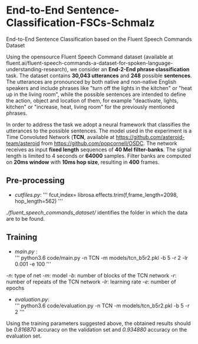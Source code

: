# End-to-End Sentence-Classification-FSCs-Schmalz

End-to-End Sentence Classification based on the Fluent Speech Commands Dataset 

Using the opensource Fluent Speech Command dataset (available at fluent.ai/fluent-speech-commands-a-dataset-for-spoken-language-understanding-research), we consider an **End-2-End phrase classification** task. The dataset contains **30,043 utterances** and **248** possible **sentences**. The utterances are pronounced by both native and non-native English speakers and include phrases like "turn off the lights in the kitchen" or "heat up in the living room", while the possible sentences are intended to define the action, object and location of them, for example "deactivate, lights, kitchen" or "increase, heat, living room" for the previously mentioned phrases. 

In order to address the task we adopt a neural framework that classifies the utterances to the possible sentences. 
The model used in the experiment is a Time Convoluted Network (**TCN**, available at https://github.com/asteroid-team/asteroid from https://github.com/popcornell/OSDC. The network receives as input **fixed length** sequences of **40 Mel filter-banks**. The signal length is limited to 4 seconds or **64000** samples. Filter banks are computed on **20ms window** with **10ms hop size**, resulting in **400** frames. 

## Pre-processing

- *cutfiles.py*:
'''
fcut,index= librosa.effects.trim(f,frame_length=2098, hop_length=562)
'''

*./fluent_speech_commands_dataset/* identifies the folder in which the data are to be found.  


## Training 

- *main.py* :  
'''
python3.6 code/main.py -n TCN -m models/tcn_b5r2.pkl -b 5 -r 2 -lr 0.001 -e 100
'''

 *-n*: type of net 
 *-m*: model
 *-b*: number of blocks of the TCN network 
 *-r*: number of repeats of the TCN network 
 *-lr*: learning rate 
 *-e*: number of epochs 
 

- *evaluation.py*:  
'''
python3.6 code/evaluation.py -n TCN -m models/tcn_b5r2.pkl -b 5 -r 2 
'''

Using the training parameters suggested above, the obtained results should be *0.816870* accuracy on the validation set and *0.934880* accuracy on the evaluation set. 
